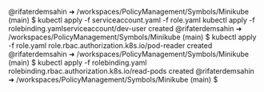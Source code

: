 @rifaterdemsahin ➜ /workspaces/PolicyManagement/Symbols/Minikube (main) $ kubectl apply -f serviceaccount.yaml
 -f role.yaml
kubectl apply -f rolebinding.yamlserviceaccount/dev-user created
@rifaterdemsahin ➜ /workspaces/PolicyManagement/Symbols/Minikube (main) $ kubectl apply -f role.yaml
role.rbac.authorization.k8s.io/pod-reader created
@rifaterdemsahin ➜ /workspaces/PolicyManagement/Symbols/Minikube (main) $ kubectl apply -f rolebinding.yaml
rolebinding.rbac.authorization.k8s.io/read-pods created
@rifaterdemsahin ➜ /workspaces/PolicyManagement/Symbols/Minikube (main) $ 




